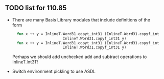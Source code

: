 ## TODO list for 110.85

* There are many Basis Library modules that include definitions of the form
  ````sml
    fun x ++ y = InlineT.Word31.copyt_int31 (InlineT.Word31.copyf_int31 x +
					     InlineT.Word31.copyf_int31 y)
    fun x ++ y = InlineT.Word31.copyt_int31 (InlineT.Word31.copyf_int31 x +
					     InlineT.Word31.copyf_int31 y)
  ````
  Perhaps we should add unchecked add and subtract operations to InlineT.Int31?

* Switch environment pickling to use ASDL

